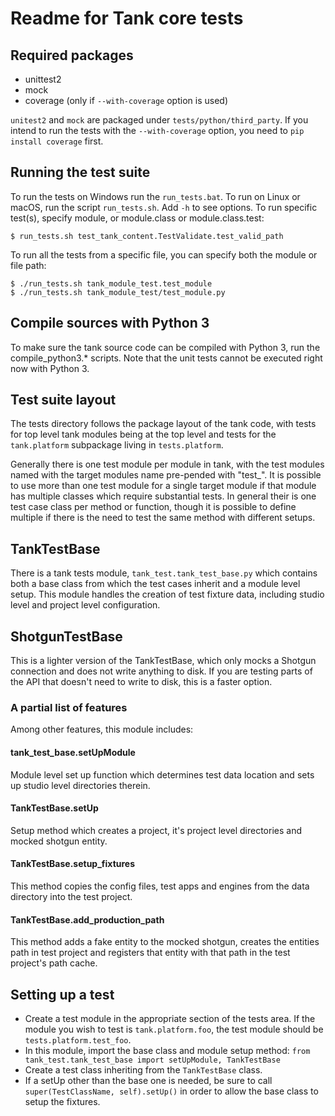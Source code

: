 Readme for Tank core tests
==========================


Required packages
-----------------
* unittest2
* mock
* coverage (only if `--with-coverage` option is used)

`unitest2` and `mock` are packaged under `tests/python/third_party`. If you intend to run the tests with the `--with-coverage` option, you need to `pip install coverage` first.

Running the test suite
-----------------------
To run the tests on Windows run the `run_tests.bat`. To run on Linux or macOS, run the script `run_tests.sh`.
Add `-h` to see options.
To run specific test(s), specify module, or module.class or module.class.test:

    $ run_tests.sh test_tank_content.TestValidate.test_valid_path

To run all the tests from a specific file, you can specify both the module or file path:

    $ ./run_tests.sh tank_module_test.test_module
    $ ./run_tests.sh tank_module_test/test_module.py


Compile sources with Python 3
-----------------------------
To make sure the tank source code can be compiled with Python 3, run the compile_python3.* scripts. Note that the unit tests cannot
be executed right now with Python 3.

Test suite layout
-----------------
The tests directory follows the package layout of the tank code, with tests for top level tank modules being at the top
level and tests for the `tank.platform` subpackage living in `tests.platform`.

Generally there is one test module per module in tank, with the test modules named with the target modules name pre-pended with "test_".
It is possible to use more than one test module for a single target module if that module has multiple classes which require substantial tests.
In general their is one test case class per method or function, though it is possible to define multiple if there is the need to test the same method with different setups.

TankTestBase
-------------
There is a tank tests module, `tank_test.tank_test_base.py` which contains both a base class from which the test cases inherit and a module level setup. This module handles the creation of test fixture data, including studio level and project level configuration.

ShotgunTestBase
---------------
This is a lighter version of the TankTestBase, which only mocks a Shotgun connection and does not write anything to disk. If you are testing parts of the API that doesn't need to write to disk, this is a faster option.

### A partial list of features
Among other features, this module includes:

#### tank_test_base.setUpModule
Module level set up function which determines test data location and sets up studio level directories therein.

#### TankTestBase.setUp
Setup method which creates a project, it's project level directories and mocked shotgun entity.

#### TankTestBase.setup_fixtures
This method copies the config files, test apps and engines from the data directory into the test project.

#### TankTestBase.add_production_path
This method adds a fake entity to the mocked shotgun, creates the entities path in test project and registers that entity with that path in the test project's path cache.

Setting up a test
-----------------
* Create a test module in the appropriate section of the tests area. If the module you wish to test is `tank.platform.foo`, the test module should be `tests.platform.test_foo`.
* In this module, import the base class and module setup method: `from tank_test.tank_test_base import setUpModule, TankTestBase`
* Create a test class inheriting from the `TankTestBase` class.
* If a setUp other than the base one is needed, be sure to call `super(TestClassName, self).setUp()` in order to allow the base class to setup the fixtures.
